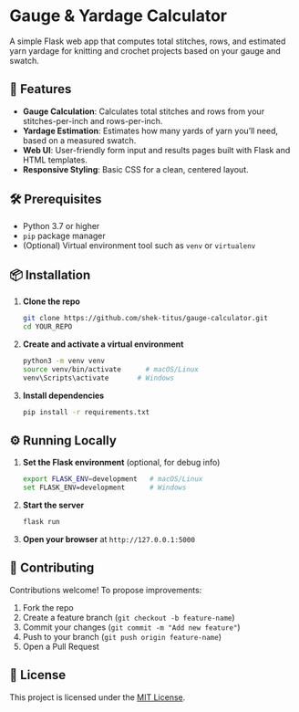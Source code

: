 # Gauge & Yardage Calculator

A simple Flask web app that computes total stitches, rows, and estimated yarn yardage for knitting and crochet projects based on your gauge and swatch.

## 🚀 Features

- **Gauge Calculation**: Calculates total stitches and rows from your stitches-per-inch and rows-per-inch.
- **Yardage Estimation**: Estimates how many yards of yarn you’ll need, based on a measured swatch.
- **Web UI**: User-friendly form input and results pages built with Flask and HTML templates.
- **Responsive Styling**: Basic CSS for a clean, centered layout.

## 🛠️ Prerequisites

- Python 3.7 or higher  
- `pip` package manager  
- (Optional) Virtual environment tool such as `venv` or `virtualenv`

## 📦 Installation

1. **Clone the repo**  
   ```bash
   git clone https://github.com/shek-titus/gauge-calculator.git
   cd YOUR_REPO
   ```

2. **Create and activate a virtual environment**  
   ```bash
   python3 -m venv venv
   source venv/bin/activate      # macOS/Linux
   venv\Scripts\activate       # Windows
   ```

3. **Install dependencies**  
   ```bash
   pip install -r requirements.txt
   ```

## ⚙️ Running Locally

1. **Set the Flask environment** (optional, for debug info)  
   ```bash
   export FLASK_ENV=development   # macOS/Linux
   set FLASK_ENV=development      # Windows
   ```

2. **Start the server**  
   ```bash
   flask run
   ```

3. **Open your browser** at `http://127.0.0.1:5000`


## 🤝 Contributing

Contributions welcome! To propose improvements:

1. Fork the repo  
2. Create a feature branch (`git checkout -b feature-name`)  
3. Commit your changes (`git commit -m "Add new feature"`)  
4. Push to your branch (`git push origin feature-name`)  
5. Open a Pull Request

## 📄 License

This project is licensed under the [MIT License](LICENSE).
